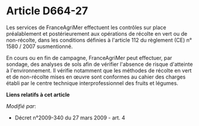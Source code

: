 # Article D664-27

Les services de FranceAgriMer effectuent les contrôles sur place préalablement et postérieurement aux opérations de récolte
en vert ou de non-récolte, dans les conditions définies à l'article 112 du règlement (CE) n° 1580 / 2007 susmentionné. 

En cours ou en fin de campagne, FranceAgriMer peut effectuer, par sondage, des analyses de sols afin de vérifier l'absence de
risque d'atteinte à l'environnement. Il vérifie notamment que les méthodes de récolte en vert et de non-récolte mises en
œuvre sont conformes au cahier des charges établi par le centre technique interprofessionnel des fruits et légumes.

**Liens relatifs à cet article**

_Modifié par_:

  - Décret n°2009-340 du 27 mars 2009 - art. 4
